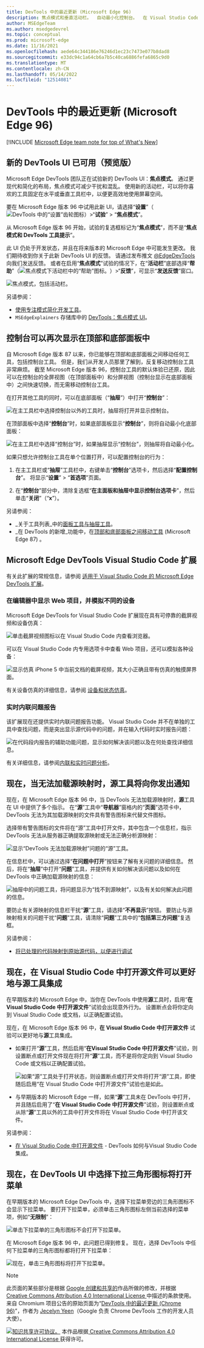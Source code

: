 ```yaml
---
title: DevTools 中的最近更新 (Microsoft Edge 96)
description: 焦点模式和垂直活动栏。  自动最小化控制台。  在 Visual Studio Code 中显示网页、仿真设备，并在编辑时查看问题。  无法加载源映射时，源工具会通知你。  如果源处于打开状态，则使用它而不是Visual Studio Code。
author: MSEdgeTeam
ms.author: msedgedevrel
ms.topic: conceptual
ms.prod: microsoft-edge
ms.date: 11/16/2021
ms.openlocfilehash: aede64c344186e76246d1ec23c7473e077b8dad8
ms.sourcegitcommit: e33dc94c1a64cb6a7b5c40ca6886fefa6865c9d0
ms.translationtype: MT
ms.contentlocale: zh-CN
ms.lasthandoff: 05/14/2022
ms.locfileid: "12514081"
---
```

# <a name="whats-new-in-devtools-microsoft-edge-96"></a>DevTools 中的最近更新 (Microsoft Edge 96)

[!INCLUDE [Microsoft Edge team note for top of What's New](../../includes/edge-whats-new-note.md)]


<!-- ====================================================================== -->
## <a name="new-devtools-ui-available-in-preview"></a>新的 DevTools UI 已可用（预览版）

<!-- Title: New DevTools UI available (in preview) -->
<!-- Subtitle: A more minimal, modern UI is coming to Microsoft Edge DevTools. Enable the "Focus Mode" experiment to preview new UI features such a more compact toolbar that keeps DevTools uncluttered and better adapts to small window sizes. -->

Microsoft Edge DevTools 团队正在试验新的 DevTools UI：**焦点模式**。  通过更现代和简化的布局，焦点模式可减少干扰和混乱。  使用新的活动栏，可以将你喜欢的工具固定在水平或垂直工具栏中，以便更高效地使用屏幕空间。

要在 Microsoft Edge 版本 96 中试用此新 UI，请选择“**设置**”（![DevTools 中的“设置”齿轮图标](../../../media/settings-gear-icon-light-mode.png)）>“**试验**” > “**焦点模式**”。

从 Microsoft Edge 版本 96 开始，试验的复选框标记为“**焦点模式**”，而不是“**焦点模式和 DevTools 工具提示**”。

此 UI 仍处于开发状态，并且在将来版本的 Microsoft Edge 中可能发生更改。  我们期待收到你关于此新 DevTools UI 的反馈。  请通过发布推文 [@EdgeDevTools](https://twitter.com/edgedevtools) 向我们发送反馈。  或者在启用“**焦点模式**”试验的情况下，在“**活动栏**”底部选择“**帮助**”（![焦点模式下活动栏中的“帮助”图标。](../../../media/help-icon-of-focus-mode.png)）>“**反馈**”，可显示“**发送反馈**”窗口。

![焦点模式，包括活动栏。](../../media/2021/11/focus-mode.png)

另请参阅：
*  [使用专注模式简化开发工具](../../../experimental-features/focus-mode.md)。
*  `MSEdgeExplainers` 存储库中的 [DevTools：焦点模式 UI](https://github.com/MicrosoftEdge/DevTools/blob/main/explainers/FocusMode/explainer.md)。


<!-- ====================================================================== -->
## <a name="console-can-once-again-appear-in-the-top-and-bottom-panels"></a>控制台可以再次显示在顶部和底部面板中

<!-- Title: Fix: Console can be quickly toggled in top or bottom panel -->
<!-- Subtitle: By popular demand, you can now easily show or collapse Console in the bottom panel without having to move the tool. -->

自 Microsoft Edge 版本 87 以来，你已能够在顶部和底部面板之间移动任何工具，包括控制台工具。  但是，我们从开发人员那里了解到，反复移动控制台工具非常麻烦。  截至 Microsoft Edge 版本 96，控制台工具的默认体验已还原，因此可以在控制台的全屏视图（在顶部面板中）和分屏视图（控制台显示在底部面板中）之间快速切换，而无需移动控制台工具。

在打开其他工具的同时，可以在底部面板（“**抽屉**”）中打开“**控制台**”：

![在主工具栏中选择控制台以外的工具时，抽屉将打开并显示控制台。](../../media/2021/11/console-displayed-when-elements-tab-selected.png)

在顶部面板中选择“**控制台**”时，如果底部面板显示“**控制台**”，则将自动最小化底部面板：

![在主工具栏中选择“控制台”时，如果抽屉显示“控制台”，则抽屉将自动最小化。](../../media/2021/11/console-hidden-when-console-tab-selected.png)

如果只想允许控制台工具在单个位置打开，可以配置控制台的行为：

1. 在主工具栏或“**抽屉**”工具栏中，右键单击“**控制台**”选项卡，然后选择“**配置控制台**”。  将显示“**设置**” > “**首选项**”页面。

1. 在“**控制台**”部分中，清除复选框“**在主面板和抽屉中显示控制台选项卡**”，然后单击“**关闭**”（“**x**”）。

另请参阅：
* _关于工具列表_中的[面板工具与抽屉工具](../../../about-tools.md#panel-tools-vs-drawer-tools)。
* _在 DevTools 的新增_功能中，在[顶部和底部面板之间移动工具](../../2020/10/devtools.md#move-tools-between-top-and-bottom-panels) (Microsoft Edge 87) 。


<!-- ====================================================================== -->
## <a name="microsoft-edge-devtools-visual-studio-code-extension"></a>Microsoft Edge DevTools Visual Studio Code 扩展

有关此扩展的常规信息，请参阅 [适用于 Visual Studio Code 的 Microsoft Edge DevTools 扩展](../../../../visual-studio-code/microsoft-edge-devtools-extension.md)。

<!-- Title: Dockable browser screencast, device emulation, and live issue reporting, and in Microsoft Edge DevTools for Visual Studio Code -->
<!-- Subtitle: Display your web project inside the editor, simulate different devices, and get notified about issues with your code while you develop it. --> 


### <a name="display-your-web-project-inside-the-editor-and-simulate-different-devices"></a>在编辑器中显示 Web 项目，并模拟不同的设备

Microsoft Edge DevTools for Visual Studio Code 扩展现在具有可停靠的截屏视频和设备仿真：

![单击截屏视频图标以在 Visual Studio Code 内查看浏览器。](../../media/2021/11/edge-devtools-for-vscode-toggle-screencast.png)

可以在 Visual Studio Code 内专用选项卡中查看 Web 项目，还可以模拟各种设备：

![显示仿真 iPhone 5 中当前文档的截屏视频，其大小正确且带有仿真的触摸屏界面。](../../media/2021/11/edge-devtools-for-vscode-simulated-iphone-red-boxes.png)

有关设备仿真的详细信息，请参阅 [设备和状态仿真](../../../../visual-studio-code/microsoft-edge-devtools-extension.md#device-and-state-emulation)。


### <a name="live-inline-issue-reporting"></a>实时内联问题报告

该扩展现在还提供实时内联问题报告功能。  Visual Studio Code 并不在单独的工具中查找问题，而是突出显示源代码中的问题，并在输入代码时实时报告问题：

![在代码段内报告的辅助功能问题，显示如何解决该问题以及在何处查找详细信息。](../../media/2021/11/edge-devtools-for-vscode-inline-issue-reporting-addl-red.png)

有关详细信息，请参阅[内联和实时问题分析](../../../../visual-studio-code/microsoft-edge-devtools-extension.md#inline-and-live-issue-analysis)。


<!-- ====================================================================== -->
## <a name="sources-tool-now-notifies-you-when-sourcemaps-cant-be-loaded"></a>现在，当无法加载源映射时，源工具将向你发出通知

<!-- Title: Get notified when DevTools cannot load your sourcemaps correctly -->
<!-- Subtitle: The Sources tool now provides several places in the UI when DevTools can't fetch or parse your sourcemaps. -->

现在，在 Microsoft Edge 版本 96 中，当 DevTools 无法加载源映射时，**源**工具在 UI 中提供了多个指示。  在“**源**”工具中“**导航器**”窗格内的“**页面**”选项卡中，DevTools 无法为其加载源映射的文件具有警告图标来代替文件图标。  

选择带有警告图标的文件将在“源”工具中打开文件，其中包含一个信息栏，指示 DevTools 无法从服务器正确提取源映射或无法正确分析源映射：

![显示“DevTools 无法加载源映射”问题的“源”工具。](../../media/2021/11/source-map-not-found-buttons.png)

在信息栏中，可以通过选择“**在问题中打开**”按钮来了解有关问题的详细信息。  然后，将在“**抽屉**”中打开“**问题**”工具，并提供有关如何解决该问题以及如何在 DevTools 中正确加载源映射的信息：

![抽屉中的问题工具，将问题显示为“找不到源映射”，以及有关如何解决此问题的信息。](../../media/2021/11/source-map-not-found.png)

要防止有关源映射的信息栏干扰“**源**”工具，请选择“**不再显示**”按钮。  要防止与源映射相关的问题干扰“**问题**”工具，请清除“**问题**”工具中的“**包括第三方问题**”复选框。

另请参阅：
* [将已处理的代码映射到原始源代码，以便进行调试](../../../javascript/source-maps.md)


<!-- ====================================================================== -->
## <a name="opening-source-files-in-visual-studio-code-now-integrates-better-with-the-sources-tool"></a>现在，在 Visual Studio Code 中打开源文件可以更好地与源工具集成

<!-- Title: Open source files directly in Visual Studio Code from DevTools -->
<!-- Subtitle: The "Open source files in Visual Studio Code" experiment now works more intuitively with the Sources tool. -->

在早期版本的 Microsoft Edge 中，当你在 DevTools 中使用**源**工具时，启用“**在 Visual Studio Code 中打开源文件**”试验会出现意外行为。  设置断点会将你定向到 Visual Studio Code 或文档，以正确配置试验。

现在，在 Microsoft Edge 版本 96 中，**在 Visual Studio Code 中打开源文件** 试验可以更好地与**源**工具集成。

*  如果打开“**源**”工具，然后启用“**在Visual Studio Code 中打开源文件**”试验，则设置断点或打开文件现在将打开“**源**”工具，而不是将你定向到 Visual Studio Code 或文档以正确配置试验。

   ![如果“源”工具处于打开状态，则设置断点或打开文件将打开“源”工具，即使随后启用“在 Visual Studio Code 中打开源文件”试验也是如此。](../../media/2021/11/sources-tool-versus-open-in-vs-code.png)

*  与早期版本的 Microsoft Edge 一样，如果“**源**”工具未在 DevTools 中打开，并且随后启用了“**在 Visual Studio Code 中打开源文件**”试验，则设置断点或从除“**源**”工具以外的工具中打开文件将在 Visual Studio Code 中打开该文件。

另请参阅：
* [在 Visual Studio Code 中打开源文件](../../../sources/opening-sources-in-vscode.md) - DevTools 如何与Visual Studio Code集成。


<!-- ====================================================================== -->
## <a name="selecting-the-dropdown-triangle-icon-in-the-devtools-ui-now-opens-the-menu"></a>现在，在 DevTools UI 中选择下拉三角形图标将打开菜单

<!-- Title: Dropdown menus in the DevTools UI are now more intuitive -->
<!-- Subtitle: Select the triangle icon to expand any dropdown menu in the DevTools UI. -->

在早期版本的 Microsoft Edge DevTools 中，选择下拉菜单旁边的三角形图标不会显示下拉菜单。  要打开下拉菜单，必须单击三角形图标左侧当前选择的菜单项，例如“**无限制**”：

![单击下拉菜单的三角形图标不会打开下拉菜单。](../../media/2021/11/clicking-triangle-didnt-open-dropdown.png)

在 Microsoft Edge 版本 96 中，此问题已得到修复。  现在，选择 DevTools 中任何下拉菜单的三角形图标都将打开下拉菜单：

![现在，单击三角形图标将打开下拉菜单。](../../media/2021/11/clicking-triangle-opens-dropdown.png)

<!-- This fix applies to various tools, including:
* Performance
* Memory
* Network
* Console
* Device Emulation. -->
<!-- no See Also links needed -->


<!-- ====================================================================== -->
> [!NOTE]
> 此页面的某些部分是根据 [Google 创建和共享的](https://developers.google.com/terms/site-policies)作品所做的修改，并根据[ Creative Commons Attribution 4.0 International License ](https://creativecommons.org/licenses/by/4.0)中描述的条款使用。
> 来自 Chromium 项目公告的原始页面为“[DevTools 中的最近更新 (Chrome 96)](https://developer.chrome.com/blog/new-in-devtools-96)”，作者为 [Jecelyn Yeen](https://developers.google.com/web/resources/contributors#jecelynyeen)（Google 负责 Chrome DevTools 工作的开发人员大使）。

[![知识共享许可协议。](https://i.creativecommons.org/l/by/4.0/88x31.png)](https://creativecommons.org/licenses/by/4.0)
本作品根据[ Creative Commons Attribution 4.0 International License ](https://creativecommons.org/licenses/by/4.0)获得许可。
